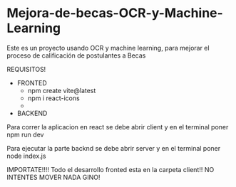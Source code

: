 # Mejora-de-becas-OCR-y-Machine-Learning
Este es un proyecto usando OCR y machine learning, para mejorar el proceso de calificación de postulantes a Becas

REQUISITOS!
  * FRONTED
    - npm create vite@latest
    - npm i react-icons
    - 
  * BACKEND

Para correr la aplicacion en react se debe abrir client y en el terminal poner npm run dev

Para ejecutar la parte backnd se debe abrir server y en el terminal poner
node index.js

IMPORTATE!!!!
Todo el desarrollo fronted esta en la carpeta client!! NO INTENTES MOVER NADA GINO!


